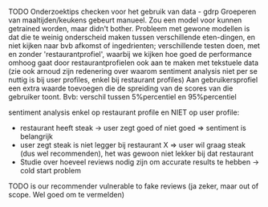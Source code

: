 TODO
Onderzoektips checken voor het gebruik van data - gdrp
Groeperen van maaltijden/keukens gebeurt manueel. Zou een model voor kunnen getrained worden, maar didn't bother. Probleem met gewone modellen is dat die te weinig onderscheid maken tussen verschillende eten-dingen, en niet kijken naar bvb afkomst of ingedrienten;
verschillende testen doen, met en zonder 'restaurantprofiel', waarbij we kijken hoe goed de performance omhoog gaat door restaurantprofielen ook aan te maken met tekstuele data (zie ook arnoud zijn redenering over waarom sentiment analysis niet per se nuttig is bij user profiles, enkel bij restaurant profiles)
Aan gebruikersprofiel een extra waarde toevoegen die de spreiding van de scores van die gebruiker toont. Bvb: verschil tussen 5%percentiel en 95%percentiel


sentiment analysis enkel op restaurant profile en NIET op user profile:
- restaurant heeft steak -> user zegt goed of niet goed => sentiment is belangrijk
- user zegt steak is niet legger bij restaurant X => user wil graag steak (dus wel recommenden), het was gewoon niet lekker bij dat restaurant
- Studie over hoeveel reviews nodig zijn om accurate results te hebben -> cold start problem

TODO is our recommender vulnerable to fake reviews (ja zeker, maar out of scope. Wel goed om te vermelden)
